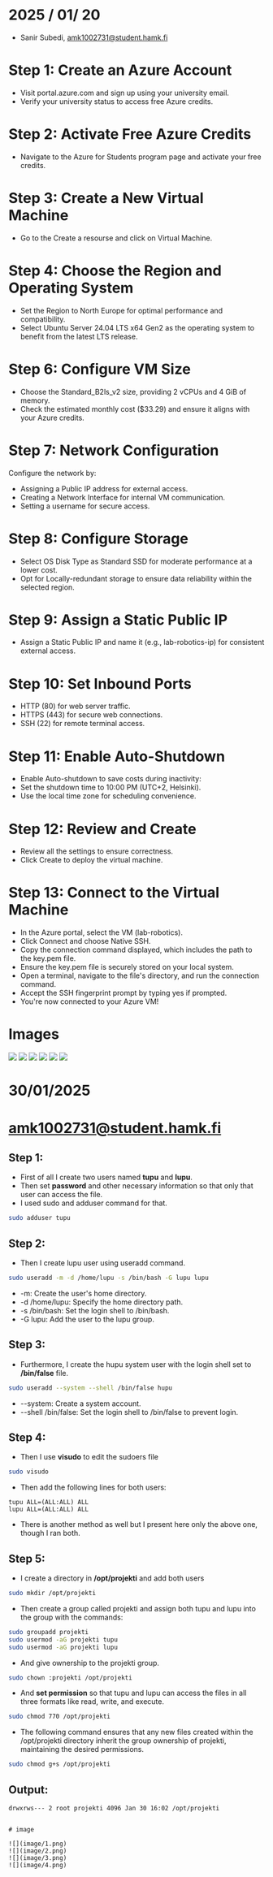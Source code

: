 # 2025 / 01/ 20
 - Sanir Subedi, amk1002731@student.hamk.fi


# Step 1: Create an Azure Account
- Visit portal.azure.com and sign up using your university email.
- Verify your university status to access free Azure credits.
# Step 2: Activate Free Azure Credits
- Navigate to the Azure for Students program page and activate your free credits. 

# Step 3: Create a New Virtual Machine
- Go to the Create a resourse and click on Virtual Machine.


#  Step 4: Choose the Region and Operating System
- Set the Region to North Europe for optimal performance and compatibility.
- Select Ubuntu Server 24.04 LTS  x64 Gen2 as the operating system to benefit from the latest LTS release.

# Step 6: Configure VM Size
- Choose the Standard_B2ls_v2 size, providing 2 vCPUs and 4 GiB of memory.
- Check the estimated monthly cost ($33.29) and ensure it aligns with your Azure credits.

# Step 7: Network Configuration

Configure the network by:
- Assigning a Public IP address for external access.
- Creating a Network Interface for internal VM communication.
- Setting a username for secure access.

# Step 8: Configure Storage

- Select OS Disk Type as Standard SSD for moderate performance at a lower cost.
- Opt for Locally-redundant storage to ensure data reliability within the selected region.

# Step 9: Assign a Static Public IP
- Assign a Static Public IP and name it (e.g., lab-robotics-ip) for consistent external access.

# Step 10: Set Inbound Ports

- HTTP (80) for web server traffic.
- HTTPS (443) for secure web connections.
- SSH (22) for remote terminal access.

# Step 11: Enable Auto-Shutdown

- Enable Auto-shutdown to save costs during inactivity:
- Set the shutdown time to 10:00 PM (UTC+2, Helsinki).
- Use the local time zone for scheduling convenience.

# Step 12: Review and Create
- Review all the settings to ensure correctness.
- Click Create to deploy the virtual machine.

# Step 13: Connect to the Virtual Machine
- In the Azure portal, select the VM (lab-robotics).
- Click Connect and choose Native SSH.
- Copy the connection command displayed, which includes the path to the key.pem file. 
- Ensure the key.pem file is securely stored on your local system.
- Open a terminal, navigate to the file's directory, and run the connection command.
- Accept the SSH fingerprint prompt by typing yes if prompted.
- You're now connected to your Azure VM!

# Images 

![](image/Connect.png)
![](image/lab-robotics%20-%20Microsoft%20Azure_page-0001.jpg)
![](image/lab-robotics%20-%20Microsoft%20Azure_page-0002.jpg)
![](image/lab-robotics%20-%20Microsoft%20Azure_page-0003.jpg)
![](image/Overview%20.png)
![](image/Screenshot%202025-01-20%20111802.png)




# 30/01/2025

# amk1002731@student.hamk.fi
## Step 1:
- First of all I create two users named **tupu** and **lupu**.
- Then set **password** and other necessary information so that only that user can access the file.
- I used sudo and adduser command for that.

```bash
sudo adduser tupu
```

## Step 2:
- Then I create lupu user using useradd command.

```bash
sudo useradd -m -d /home/lupu -s /bin/bash -G lupu lupu
```

- -m: Create the user's home directory.
- -d /home/lupu: Specify the home directory path.
- -s /bin/bash: Set the login shell to /bin/bash.
- -G lupu: Add the user to the lupu group.

## Step 3: 
- Furthermore, I create the hupu system user with the login shell set to **/bin/false** file.

```bash
sudo useradd --system --shell /bin/false hupu
```

- --system: Create a system account.
- --shell /bin/false: Set the login shell to /bin/false to prevent login.

## Step 4: 
- Then I use **visudo** to edit the sudoers file

```bash
sudo visudo
```

- Then add the following lines for both users:

```plaintext
tupu ALL=(ALL:ALL) ALL
lupu ALL=(ALL:ALL) ALL
```

- There is another method as well but I present here only the above one, though I ran both.

## Step 5:
- I create a directory in **/opt/projekti** and add both users

```bash
sudo mkdir /opt/projekti
```

- Then create a group called projekti and assign both tupu and lupu into the group with the commands:

```bash
sudo groupadd projekti
sudo usermod -aG projekti tupu
sudo usermod -aG projekti lupu
```

- And give ownership to the projekti group.

```bash
sudo chown :projekti /opt/projekti
```

- And **set permission** so that tupu and lupu can access the files in all three formats like read, write, and execute.

```bash
sudo chmod 770 /opt/projekti
```

- The following command ensures that any new files created within the /opt/projekti directory inherit the group ownership of projekti, maintaining the desired permissions.

```bash
sudo chmod g+s /opt/projekti
```

## Output:

```plaintext
drwxrws--- 2 root projekti 4096 Jan 30 16:02 /opt/projekti


# image 

![](image/1.png)
![](image/2.png)
![](image/3.png)
![](image/4.png)